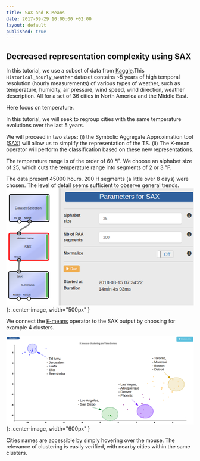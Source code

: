 ```yaml
---
title: SAX and K-Means
date: 2017-09-29 10:00:00 +02:00
layout: default
published: true
---
```



Decreased representation complexity using SAX
---------------------------------------------

In this tutorial, we use a subset of data from [Kaggle](https://www.kaggle.com/selfishgene/historical-hourly-weather-data).This `Historical_hourly_weather` dataset contains ~5 years of high temporal resolution (hourly measurements) of various types of weather, such as temperature, humidity, air pressure, wind speed, wind direction, weather description. All for a set of 36 cities in North America and the Middle East.

Here focus on temperature.

In this tutorial, we will seek to regroup cities with the same temperature evolutions over the last 5 years.

We will proceed in two steps: (i) the Symbolic Aggregate Approximation tool ([SAX](/doc/operators/sax.html)) will allow us to simplify the representation of the TS. (ii) The K-mean operator will perform the classification based on these new representations.


The temperature range is of the order of 60 °F. We choose an alphabet size of 25, which cuts the temperature range into segments of 2 or 3 °F.




The data present 45000 hours. 200 H segments (a little over 8 days) were chosen. The level of detail seems sufficient to observe general trends.
![Alternate Text](/img/tuto_Sax/sax_parameters.png){: .center-image, width="500px" }

We connect the [K-means](/doc/operators/kmeans.html) operator to the SAX output by choosing for example 4 clusters.

![Alternate Text](/img/tuto_Sax/kmeans_sax.png "Clusters visualisation"){: .center-image, width="600px" }

Cities names are accessible by simply hovering over the mouse. The relevance of clustering is easily verified, with nearby cities within the same clusters.
